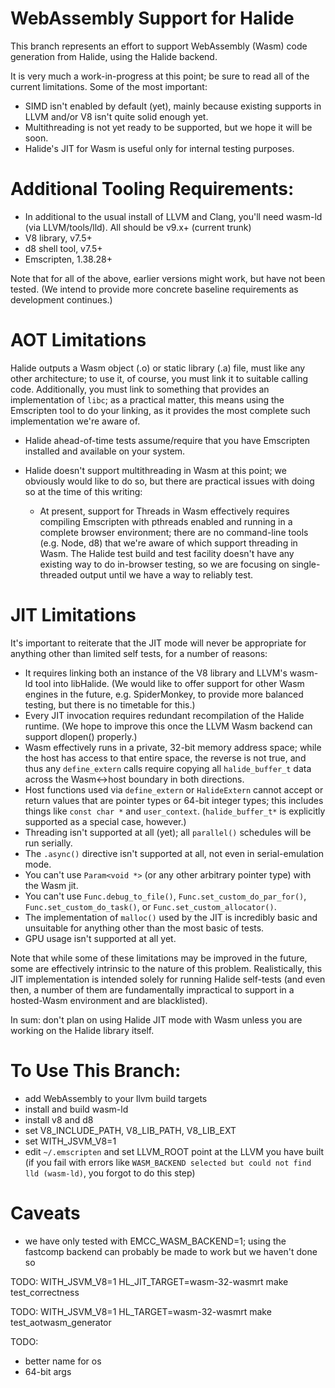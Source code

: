 # WebAssembly Support for Halide

This branch represents an effort to support WebAssembly (Wasm) code generation from Halide, using the Halide backend.

It is very much a work-in-progress at this point; be sure to read all of the current limitations. Some of the most important:

- SIMD isn't enabled by default (yet), mainly because existing supports in LLVM and/or V8 isn't quite solid enough yet.
- Multithreading is not yet ready to be supported, but we hope it will be soon.
- Halide's JIT for Wasm is useful only for internal testing purposes.

# Additional Tooling Requirements:
- In additional to the usual install of LLVM and Clang, you'll need wasm-ld (via LLVM/tools/lld). All should be v9.x+ (current trunk)
- V8 library, v7.5+
- d8 shell tool, v7.5+
- Emscripten, 1.38.28+

Note that for all of the above, earlier versions might work, but have not been tested. (We intend to provide more concrete baseline requirements as development continues.)

# AOT Limitations

Halide outputs a Wasm object (.o) or static library (.a) file, must like any other architecture; to use it, of course, you must link it to suitable calling code. Additionally, you must link to something that provides an implementation of `libc`; as a practical matter, this means using the Emscripten tool to do your linking, as it provides the most complete such implementation we're aware of.

- Halide ahead-of-time tests assume/require that you have Emscripten installed and available on your system.

- Halide doesn't support multithreading in Wasm at this point; we obviously would like to do so, but there are practical issues with doing so at the time of this writing:

  - At present, support for Threads in Wasm effectively requires compiling Emscripten with pthreads enabled and running in a complete browser environment; there are no command-line tools (e.g. Node, d8) that we're aware of which support threading in Wasm. The Halide test build and test facility doesn't have any existing way to do in-browser testing, so we are focusing on single-threaded output until we have a way to reliably test.


# JIT Limitations

It's important to reiterate that the JIT mode will never be appropriate for anything other than limited self tests, for a number of reasons:

- It requires linking both an instance of the V8 library and LLVM's wasm-ld tool into libHalide. (We would like to offer support for other Wasm engines in the future, e.g. SpiderMonkey, to provide more balanced testing, but there is no timetable for this.)
- Every JIT invocation requires redundant recompilation of the Halide runtime. (We hope to improve this once the LLVM Wasm backend can support dlopen() properly.)
- Wasm effectively runs in a private, 32-bit memory address space; while the host has access to that entire space, the reverse is not true, and thus any `define_extern` calls require copying all `halide_buffer_t` data across the Wasm<->host boundary in both directions.
- Host functions used via `define_extern` or `HalideExtern` cannot accept or return values that are pointer types or 64-bit integer types; this includes things like `const char *` and `user_context`. (`halide_buffer_t*` is explicitly supported as a special case, however.)
- Threading isn't supported at all (yet); all `parallel()` schedules will be run serially.
- The `.async()` directive isn't supported at all, not even in serial-emulation mode.
- You can't use `Param<void *>` (or any other arbitrary pointer type) with the Wasm jit.
- You can't use `Func.debug_to_file()`, `Func.set_custom_do_par_for()`, `Func.set_custom_do_task()`, or `Func.set_custom_allocator()`.
- The implementation of `malloc()` used by the JIT is incredibly basic and unsuitable for anything other than the most basic of tests.
- GPU usage isn't supported at all yet.

Note that while some of these limitations may be improved in the future, some are effectively intrinsic to the nature of this problem. Realistically, this JIT implementation is intended solely for running Halide self-tests (and even then, a number of them are fundamentally impractical to support in a hosted-Wasm environment and are blacklisted).

In sum: don't plan on using Halide JIT mode with Wasm unless you are working on the Halide library itself.

# To Use This Branch:
- add WebAssembly to your llvm build targets
- install and build wasm-ld
- install v8 and d8
- set V8_INCLUDE_PATH, V8_LIB_PATH, V8_LIB_EXT
- set WITH_JSVM_V8=1
- edit `~/.emscripten` and set LLVM_ROOT point at the LLVM you have built (if you fail with errors like `WASM_BACKEND selected but could not find lld (wasm-ld)`, you forgot to do this step)


# Caveats
- we have only tested with EMCC_WASM_BACKEND=1; using the fastcomp backend can probably be made to work but we haven't done so

TODO:
WITH_JSVM_V8=1 HL_JIT_TARGET=wasm-32-wasmrt make test_correctness

TODO:
WITH_JSVM_V8=1 HL_TARGET=wasm-32-wasmrt make test_aotwasm_generator


TODO:
- better name for os
- 64-bit args



